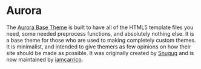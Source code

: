 # Aurora

The [Aurora Base Theme](https://drupal.org/project/aurora) is built to have all of the HTML5 template files you need, some needed preprocess functions, and absolutely nothing else. It is a base theme for those who are used to making completely custom themes. It is minimalist, and intended to give themers as few opinions on how their site should be made as possible. It was originally created by [Snugug](https://twitter.com/snugug) and is now maintained by [iamcarrico](https://twitter.com/iamcarrico). 
